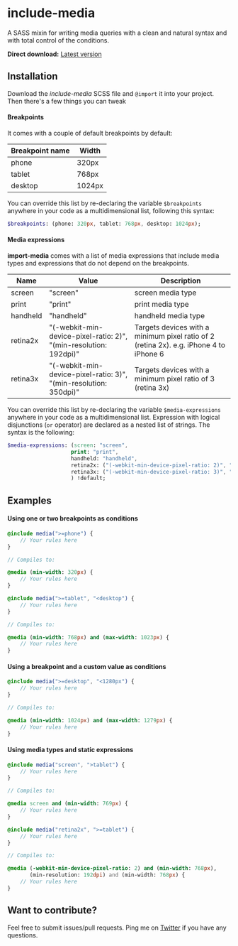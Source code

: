 # include-media
A SASS mixin for writing media queries with a clean and natural syntax and with total control of the conditions. 

**Direct download:** [Latest version](https://raw.githubusercontent.com/eduardoboucas/include-media/master/dist/_include-media.scss)

## Installation
Download the *include-media* SCSS file and `@import` it into your project. Then there's a few things you can tweak

#### Breakpoints
It comes with a couple of default breakpoints by default:

| Breakpoint name | Width  |
|-----------------|--------|
| phone           | 320px  |
| tablet          | 768px  |
| desktop         | 1024px |

You can override this list by re-declaring the variable `$breakpoints` anywhere in your code as a multidimensional list, following this syntax:

``` sass
$breakpoints: (phone: 320px, tablet: 768px, desktop: 1024px);
```

#### Media expressions
**import-media** comes with a list of media expressions that include media types and expressions that do not depend on the breakpoints.

| Name     | Value                                                              | Description                                                                            |
|----------|--------------------------------------------------------------------|----------------------------------------------------------------------------------------|
| screen   | "screen"                                                           | screen media type                                                                      |
| print    | "print"                                                            | print media type                                                                       |
| handheld | "handheld"                                                         | handheld media type                                                                    |
| retina2x | "(-webkit-min-device-pixel-ratio: 2)",  "(min-resolution: 192dpi)" | Targets devices with a minimum pixel ratio of 2 (retina 2x). e.g. iPhone 4 to iPhone 6 |
| retina3x | "(-webkit-min-device-pixel-ratio: 3)",  "(min-resolution: 350dpi)" | Targets devices with a minimum pixel ratio of 3 (retina 3x)                            |

You can override this list by re-declaring the variable `$media-expressions` anywhere in your code as a multidimensional list. Expression with logical disjunctions (`or` operator) are declared as a nested list of strings. The syntax is the following:

``` sass
$media-expressions: (screen: "screen", 
                    print: "print", 
                    handheld: "handheld",
                    retina2x: ("(-webkit-min-device-pixel-ratio: 2)", "(min-resolution: 192dpi)"), 
                    retina3x: ("(-webkit-min-device-pixel-ratio: 3)", "(min-resolution: 350dpi)")
                    ) !default;
```

## Examples

#### Using one or two breakpoints as conditions

``` sass
@include media(">=phone") {
	// Your rules here
}

// Compiles to:

@media (min-width: 320px) {
	// Your rules here
}
```

``` sass
@include media(">=tablet", "<desktop") {
	// Your rules here
}

// Compiles to:

@media (min-width: 768px) and (max-width: 1023px) {
	// Your rules here
}
```

#### Using a breakpoint and a custom value as conditions

``` sass
@include media(">=desktop", "<1280px") {
	// Your rules here
}

// Compiles to:

@media (min-width: 1024px) and (max-width: 1279px) {
	// Your rules here
}
```

#### Using media types and static expressions
``` sass
@include media("screen", ">tablet") {
	// Your rules here
}

// Compiles to:

@media screen and (min-width: 769px) {
	// Your rules here
}
```

``` sass
@include media("retina2x", ">=tablet") {
	// Your rules here
}

// Compiles to:

@media (-webkit-min-device-pixel-ratio: 2) and (min-width: 768px),
	   (min-resolution: 192dpi) and (min-width: 768px) {
	// Your rules here
}
```

## Want to contribute?
Feel free to submit issues/pull requests. Ping me on [Twitter](https://twitter.com/eduardoboucas) if you have any questions.